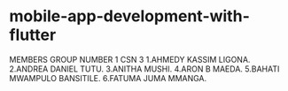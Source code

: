 # mobile-app-development-with-flutter
MEMBERS GROUP NUMBER 1 CSN 3
1.AHMEDY KASSIM LIGONA.
2.ANDREA DANIEL TUTU.
3.ANITHA MUSHI.
4.ARON B MAEDA.
5.BAHATI MWAMPULO BANSITILE.
6.FATUMA JUMA MMANGA.


